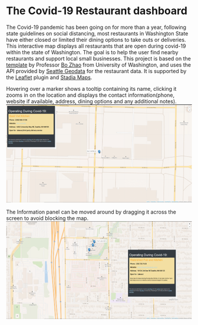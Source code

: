 # The Covid-19 Restaurant dashboard

The Covid-19 pandemic has been going on for more than a year, following state guidelines on social distancing, most restaurants in Washington State have either closed or limited their dining options to take outs or deliveries. This interactive map displays all restaurants that are open during covid-19 within the state of Washington. The goal is to help the user find nearby restaurants and support local small businesses. This project is based on the [template](https://github.com/jakobzhao/geog458/tree/master/weeks/week06) by Professor [Bo Zhao](https://github.com/jakobzhao) from University of Washington, and uses the API provided by [Seattle Geodata](https://data-seattlecitygis.opendata.arcgis.com/) for the restaurant data. It is supported by the [Leaflet](https://leafletjs.com/) plugin and [Stadia Maps](https://stadiamaps.com).


Hovering over a marker shows a tooltip containing its name, clicking it zooms in on the location and displays the contact information(phone, website if available, address, dining options and any additional notes).
![screenshot](img/Screenshot_1.png)

The Information panel can be moved around by dragging it across the screen to avoid blocking the map.
![screenshot](img/Screenshot_2.png)
